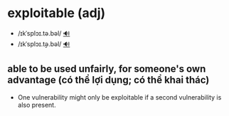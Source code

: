# exploitable (adj)

- /ɪkˈsplɔɪ.tə.bəl/ [🔊](https://dictionary.cambridge.org/media/english/uk_pron/u/uke/ukexp/ukexplo001.mp3)
- /ɪkˈsplɔɪ.t̬ə.bəl/ [🔊](https://dictionary.cambridge.org/media/english/us_pron/u/use/usexp/usexpli005.mp3)

## able to be used unfairly, for someone's own advantage (có thể lợi dụng; có thể khai thác)

- One vulnerability might only be exploitable if a second vulnerability is also present.